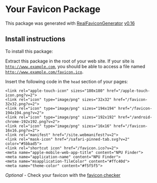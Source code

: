 # Your Favicon Package

This package was generated with [RealFaviconGenerator](https://realfavicongenerator.net/) [v0.16](https://realfavicongenerator.net/change_log#v0.16)

## Install instructions

To install this package:

Extract this package in the root of your web site. If your site is <code>http://www.example.com</code>, you should be able to access a file named <code>http://www.example.com/favicon.ico</code>.

Insert the following code in the `head` section of your pages:

    <link rel="apple-touch-icon" sizes="180x180" href="/apple-touch-icon.png?v=2">
    <link rel="icon" type="image/png" sizes="32x32" href="/favicon-32x32.png?v=2">
    <link rel="icon" type="image/png" sizes="194x194" href="/favicon-194x194.png?v=2">
    <link rel="icon" type="image/png" sizes="192x192" href="/android-chrome-192x192.png?v=2">
    <link rel="icon" type="image/png" sizes="16x16" href="/favicon-16x16.png?v=2">
    <link rel="manifest" href="/site.webmanifest?v=2">
    <link rel="mask-icon" href="/safari-pinned-tab.svg?v=2" color="#5bbad5">
    <link rel="shortcut icon" href="/favicon.ico?v=2">
    <meta name="apple-mobile-web-app-title" content="NPU Finder">
    <meta name="application-name" content="NPU Finder">
    <meta name="msapplication-TileColor" content="#ffc40d">
    <meta name="theme-color" content="#f5f5f5">

*Optional* - Check your favicon with the [favicon checker](https://realfavicongenerator.net/favicon_checker)